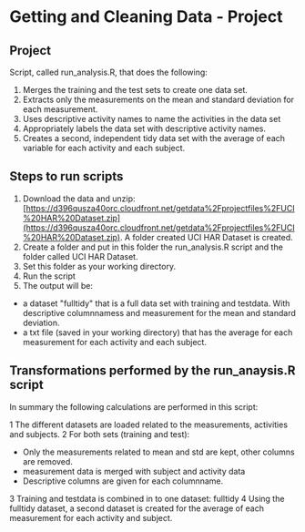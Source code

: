 # Getting and Cleaning Data - Project

## Project
Script, called run_analysis.R, that does the following:
1. Merges the training and the test sets to create one data set.
2. Extracts only the measurements on the mean and standard deviation for each measurement.
2. Uses descriptive activity names to name the activities in the data set
3. Appropriately labels the data set with descriptive activity names.
4. Creates a second, independent tidy data set with the average of each variable for each activity and each subject.

## Steps to run scripts

1. Download the data and unzip: [https://d396qusza40orc.cloudfront.net/getdata%2Fprojectfiles%2FUCI%20HAR%20Dataset.zip](https://d396qusza40orc.cloudfront.net/getdata%2Fprojectfiles%2FUCI%20HAR%20Dataset.zip). A folder created UCI HAR Dataset is created.
2. Create a folder and put in this folder the run_analysis.R script and the folder called UCI HAR Dataset.
3. Set this folder as your working directory.
4. Run the script
5. The output will be:

- a dataset "fulltidy" that is a full data set with training and testdata. With descriptive columnnamess and measurement for the mean and standard deviation.
- a txt file (saved in your working directory) that has the average for each measurement for each activity and each subject.

## Transformations performed  by the run_anaysis.R script

In summary the following calculations are performed in this script:

1 The different datasets are loaded related to the measurements, activities and subjects.
2 For both sets (training and test):

- Only the measurements related to mean and std are kept, other columns are removed.
- measurement data is merged with subject and activity data
- Descriptive columns are given for each columnname.

3 Training and testdata is combined in to one dataset: fulltidy
4 Using the fulltidy dataset, a second dataset is created for the average of each measurement for each activity and subject.


